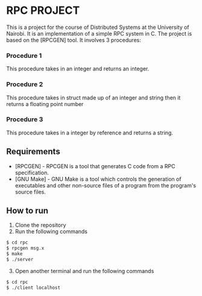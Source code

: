 # RPC PROJECT
This is a project for the course of Distributed Systems at the University of Nairobi. 
It is an implementation of a simple RPC system in C. The project is based on the [RPCGEN] tool.
It involves 3 procedures:
### Procedure 1
This procedure takes in an integer and returns an integer.
### Procedure 2
This procedure takes in struct made up of an integer and string then it returns a floating point number
### Procedure 3
This procedure takes in a integer by reference and returns a string. 

## Requirements
* [RPCGEN] - RPCGEN is a tool that generates C code from a RPC specification.
* [GNU Make] - GNU Make is a tool which controls the generation of executables and other non-source files of a program from the program's source files.

## How to run
1. Clone the repository
2. Run the following commands
```sh
$ cd rpc
$ rpcgen msg.x
$ make
$ ./server
```
3. Open another terminal and run the following commands
```sh
$ cd rpc
$ ./client localhost
```